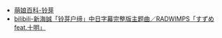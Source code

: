 - [萌娘百科-铃芽](https://zh.moegirl.org.cn/%E9%93%83%E8%8A%BD)
- [bilibili-新海誠「铃芽户缔」中日字幕完整版主题曲／RADWIMPS「すずめ feat.十明」](https://www.bilibili.com/video/BV11B4y177kr)
